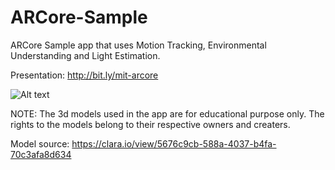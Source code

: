 # ARCore-Sample

ARCore Sample app that uses Motion Tracking, Environmental Understanding and Light Estimation.

Presentation: http://bit.ly/mit-arcore

![Alt text](https://image.ibb.co/ktKndw/deadpoolar.jpg "Deadpool ARCore")

NOTE: The 3d models used in the app are for educational purpose only. The rights to the models belong to their respective owners and creaters.

Model source: https://clara.io/view/5676c9cb-588a-4037-b4fa-70c3afa8d634
